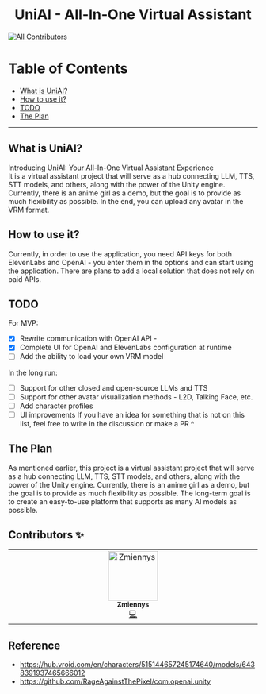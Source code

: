 <h1 align="center">
    <span>UniAI - All-In-One Virtual Assistant</span>
</h1>

<!-- ALL-CONTRIBUTORS-BADGE:START - Do not remove or modify this section -->
[![All Contributors](https://img.shields.io/badge/all_contributors-1-orange.svg?style=flat-square)](#contributors-)
<!-- ALL-CONTRIBUTORS-BADGE:END -->

# Table of Contents

- [What is UniAI?](#what-is-uniai)
- [How to use it?](#how-to-use-it)
- [TODO](#todo)
- [The Plan](#the-plan)

---

## What is UniAI?
Introducing UniAI: Your All-In-One Virtual Assistant Experience </br>
It is a virtual assistant project that will serve as a hub connecting LLM, TTS, STT models, and others, along with the power of the Unity engine. Currently, there is an anime girl as a demo, but the goal is to provide as much flexibility as possible. In the end, you can upload any avatar in the VRM format.

## How to use it?
Currently, in order to use the application, you need API keys for both ElevenLabs and OpenAI - you enter them in the options and can start using the application.
There are plans to add a local solution that does not rely on paid APIs.

## TODO
For MVP:
- [x] Rewrite communication with OpenAI API - 
- [x] Complete UI for OpenAI and ElevenLabs configuration at runtime
- [ ] Add the ability to load your own VRM model

In the long run:
- [ ] Support for other closed and open-source LLMs and TTS
- [ ] Support for other avatar visualization methods - L2D, Talking Face, etc.
- [ ] Add character profiles
- [ ] UI improvements
If you have an idea for something that is not on this list, feel free to write in the discussion or make a PR ^

## The Plan
As mentioned earlier, this project is a virtual assistant project that will serve as a hub connecting LLM, TTS, STT models, and others, along with the power of the Unity engine. Currently, there is an anime girl as a demo, but the goal is to provide as much flexibility as possible.
The long-term goal is to create an easy-to-use platform that supports as many AI models as possible.

## Contributors ✨
<!-- ALL-CONTRIBUTORS-LIST:START - Do not remove or modify this section -->
<!-- prettier-ignore-start -->
<!-- markdownlint-disable -->
<table>
  <tbody>
    <tr>
      <td align="center" valign="top" width="14.28%"><a href="https://www.youtube.com/channel/UCdRTXLQuwCEgO7uatgilk_Q"><img src="https://avatars.githubusercontent.com/u/84594878?v=4?s=100" width="100px;" alt="Zmiennys"/><br /><sub><b>Zmiennys</b></sub></a><br /><a href="https://github.com/ZmiennyVT/UniAI/commits?author=ZmiennyVT" title="Code">💻</a></td>
    </tr>
  </tbody>
</table>

<!-- markdownlint-restore -->
<!-- prettier-ignore-end -->

<!-- ALL-CONTRIBUTORS-LIST:END -->
<!-- markdownlint-disable -->

<!-- markdownlint-restore -->
<!-- prettier-ignore-end -->

<!-- ALL-CONTRIBUTORS-LIST:END -->

## Reference
- https://hub.vroid.com/en/characters/515144657245174640/models/6438391937465666012
- https://github.com/RageAgainstThePixel/com.openai.unity
